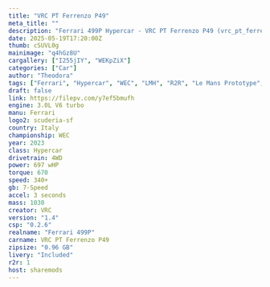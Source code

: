 ```yaml
---
title: "VRC PT Ferrenzo P49"
meta_title: ""
description: "Ferrari 499P Hypercar - VRC PT Ferrenzo P49 (vrc_pt_ferrenzo_p49) by VRC"
date: 2025-05-19T17:20:00Z
thumb: cSUVL0g
mainimage: "q4hGz8U"
cargallery: ["I255jIY", "WEKpZiX"]
categories: ["Car"]
author: "Theodora"
tags: ["Ferrari", "Hypercar", "WEC", "LMH", "R2R", "Le Mans Prototype", "VRC", "Italy"]
draft: false
link: https://filepv.com/y7ef5bmufh
engine: 3.0L V6 turbo
manu: Ferrari
logo2: scuderia-sf
country: Italy
championship: WEC
year: 2023
class: Hypercar
drivetrain: 4WD
power: 697 wHP
torque: 670
speed: 340+
gb: 7-Speed
accel: 3 seconds
mass: 1030
creator: VRC
version: "1.4"
csp: "0.2.6"
realname: "Ferrari 499P"
carname: VRC PT Ferrenzo P49
zipsize: "0.96 GB"
livery: "Included"
r2r: 1
host: sharemods
---
```

